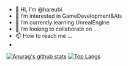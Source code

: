 - 👋 Hi, I’m @hareubi
- 👀 I’m interested in GameDevelopment&AIs
- 🌱 I’m currently learning UnrealEngine
- 💞️ I’m looking to collaborate on ...
- 📫 How to reach me ...
- 
[![Anurag's github stats](https://github-readme-stats-hareubi.vercel.app/api?username=hareubi&title_color=FFF5E1&bg_color=30,6B240C,994D1C,E48F45,F5CCA0&text_color=000000&border_color=db691d&show_icons=true&icon_color=FFF5E1&border_radius=15)](https://github.com/anuraghazra/github-readme-stats)
[![Top Langs](https://github-readme-stats-hareubi.vercel.app/api/top-langs/?layout=compact&username=hareubi&title_color=FFF5E1&bg_color=30,6B240C,994D1C,E48F45,F5CCA0&text_color=000000&border_color=db691d&show_icons=true&icon_color=FFF5E1&border_radius=15)](https://github.com/anuraghazra/github-readme-stats)
